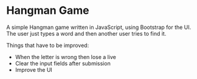 # Hangman Game

A simple Hangman game written in JavaScript, using Bootstrap for the UI.
The user just types a word and then another user tries to find it. 

Things that have to be improved:
  - When the letter is wrong then lose a live
  - Clear the input fields after submission
  - Improve the UI